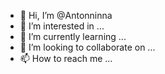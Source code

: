 - 👋 Hi, I’m @Antonninna
- 👀 I’m interested in ...
- 🌱 I’m currently learning ...
- 💞️ I’m looking to collaborate on ...
- 📫 How to reach me ...

<!---
Antonninna/Antonninna is a ✨ special ✨ repository because its `README.md` (this file) appears on your GitHub profile.
You can click the Preview link to take a look at your changes.
--->
